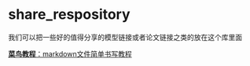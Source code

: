# share_respository
我们可以把一些好的值得分享的模型链接或者论文链接之类的放在这个库里面

[**菜鸟教程**：markdown文件简单书写教程](https://www.runoob.com/markdown/md-tutorial.html)
